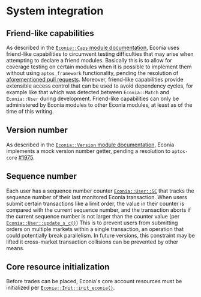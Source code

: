 # System integration

## Friend-like capabilities

As described in the [`Econia::Caps` module documentation](../../../src/move/econia/build/Econia/docs/Caps.md), Econia uses friend-like capabilities to circumvent testing difficulties that may arise when attempting to declare a friend modules.
Basically this is to allow for coverage testing on certain modules when it is possible to implement them without using `aptos_framework` functionality, pending the resolution of [aforementioned pull requests](philosophy.md#Testing).
Moreover, friend-like capabilities provide extensible access control that can be used to avoid dependency cycles, for example like that which was detected between `Econia::Match` and `Econia::User` during development.
Friend-like capabilities can only be administered by Econia modules to other Econia modules, at least as of the time of this writing.

## Version number

As described in the [`Econia::Version` module documentation](../../../src/move/econia/build/Econia/docs/Version.md), Econia implements a mock version number getter, pending a resolution to `aptos-core` [#1975](https://github.com/aptos-labs/aptos-core/issues/1975).

## Sequence number

Each user has a sequence number counter [`Econia::User::SC`](../../../src/move/econia/build/Econia/docs/User.md#0xc0deb00c_User_SC) that tracks the sequence number of their last monitored Econia transaction.
When users submit certain transactions like a limit order, the value in their counter is compared with the current sequence number, and the transaction aborts if the current sequence number is not larger than the counter value (per [`Econia::User::update_s_c()`](../../../src/move/econia/build/Econia/docs/User.md#0xc0deb00c_User_update_s_c))
This is to prevent users from submitting orders on multiple markets within a single transaction, an operation that could potentially break parallelism.
In future versions, this constraint may be lifted it cross-market transaction collisions can be prevented by other means.

## Core resource initialization

Before trades can be placed, Econia's core account resources must be initialized per [`Econia::Init::init_econia()`](../../../src/move/econia/build/Econia/docs/Init.md#0xc0deb00c_Init_init_econia).